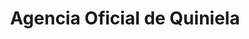 ---
title: "Agencia Oficial de Quiniela"
url: /obera/agencia-oficial-de-quiniela/
shop: Lotterie
---